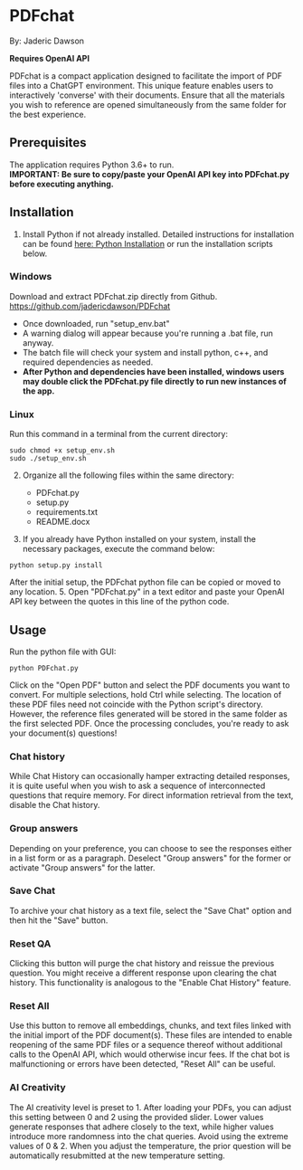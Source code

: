 ﻿# PDFchat
By: Jaderic Dawson

**Requires OpenAI API**

PDFchat is a compact application designed to facilitate the import of PDF files into a ChatGPT environment. This unique feature enables users to interactively 'converse' with their documents. Ensure that all the materials you wish to reference are opened simultaneously from the same folder for the best experience.

## Prerequisites
The application requires Python 3.6+ to run. <br />
**IMPORTANT: Be sure to copy/paste your OpenAI API key into PDFchat.py before executing anything.**

## Installation
1. Install Python if not already installed. Detailed instructions for installation can be found [here: Python Installation](https://python.org/installation) or run the installation scripts below.

### Windows
Download and extract PDFchat.zip directly from Github.  <br />
https://github.com/jadericdawson/PDFchat <br />
- Once downloaded, run "setup_env.bat" <br />
- A warning dialog will appear because you're running a .bat file, run anyway.
- The batch file will check your system and install python, c++, and required dependencies as needed.
- **After Python and dependencies have been installed, windows users may double click the PDFchat.py file directly to run new instances of the app.**

### Linux
Run this command in a terminal from the current directory:
```
sudo chmod +x setup_env.sh
sudo ./setup_env.sh
```

2. Organize all the following files within the same directory:
    - PDFchat.py
    - setup.py
    - requirements.txt
    - README.docx
      
3. If you already have Python installed on your system, install the necessary packages, execute the command below:

```
python setup.py install
```

After the initial setup, the PDFchat python file can be copied or moved to any location.
5. Open "PDFchat.py" in a text editor and paste your OpenAI API key between the quotes in this line of the python code.

## Usage
Run the python file with GUI:
```
python PDFchat.py
```
Click on the "Open PDF" button and select the PDF documents you want to convert. For multiple selections, hold Ctrl while selecting. The location of these PDF files need not coincide with the Python script's directory. However, the reference files generated will be stored in the same folder as the first selected PDF. Once the processing concludes, you're ready to ask your document(s) questions!

### Chat history
While Chat History can occasionally hamper extracting detailed responses, it is quite useful when you wish to ask a sequence of interconnected questions that require memory. For direct information retrieval from the text, disable the Chat history.

### Group answers
Depending on your preference, you can choose to see the responses either in a list form or as a paragraph. Deselect "Group answers" for the former or activate "Group answers" for the latter.

### Save Chat
To archive your chat history as a text file, select the "Save Chat" option and then hit the "Save" button.

### Reset QA
Clicking this button will purge the chat history and reissue the previous question. You might receive a different response upon clearing the chat history. This functionality is analogous to the "Enable Chat History" feature.

### Reset All
Use this button to remove all embeddings, chunks, and text files linked with the initial import of the PDF document(s). These files are intended to enable reopening of the same PDF files or a sequence thereof without additional calls to the OpenAI API, which would otherwise incur fees. If the chat bot is malfunctioning or errors have been detected, "Reset All" can be useful.

### AI Creativity
The AI creativity level is preset to 1. After loading your PDFs, you can adjust this setting between 0 and 2 using the provided slider. Lower values generate responses that adhere closely to the text, while higher values introduce more randomness into the chat queries. Avoid using the extreme values of 0 & 2. When you adjust the temperature, the prior question will be automatically resubmitted at the new temperature setting.

